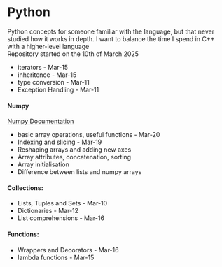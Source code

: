 # Python

Python concepts for someone familiar with the language, 
but that never studied how it works in depth. I want to
balance the time I spend in C++ with a higher-level
language  
Repository started on the 10th of March 2025

- iterators - Mar-15
- inheritence - Mar-15
- type conversion - Mar-11
- Exception Handling - Mar-11

#### Numpy

[Numpy Documentation](https://numpy.org/doc/stable/)
- basic array operations, useful functions - Mar-20
- Indexing and slicing - Mar-19
- Reshaping arrays and adding new axes
- Array attributes, concatenation, sorting
- Array initialisation
- Difference between lists and numpy arrays 

#### Collections:

- Lists, Tuples and Sets - Mar-10
- Dictionaries - Mar-12
- List comprehensions - Mar-16

#### Functions:

- Wrappers and Decorators - Mar-16
- lambda functions - Mar-15

